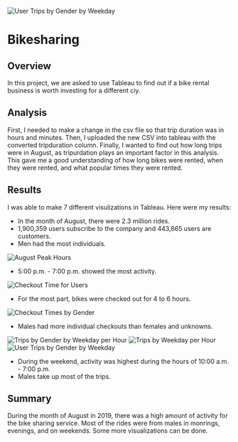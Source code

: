 ![User Trips by Gender by Weekday](https://user-images.githubusercontent.com/80054925/122706495-afc8f780-d21d-11eb-972e-e9b17070947c.png)
# Bikesharing

## Overview
In this project, we are asked to use Tableau to find out if a bike rental business is worth investing for a different ciy. 

## Analysis 
First, I needed to make a change in the csv file so that trip duration was in hours and minutes. 
Then, I uploaded the new CSV into tableau with the converted tripduration column.
Finally, I wanted to find out how long trips were in August, as tripurdation plays an important factor in this analysis. This gave me a good understanding of how long bikes were rented, when they were rented, and what popular times they were rented. 

## Results
I was able to make 7 different visulizations in Tableau. Here were my results:
- In the month of August, there were 2.3 million rides.
- 1,900,359 users subscribe to the company and 443,865 users are customers.
- Men had the most individuals.

![August Peak Hours](https://user-images.githubusercontent.com/80054925/122706294-36c9a000-d21d-11eb-839e-55bcee3bac16.png)

- 5:00 p.m. - 7:00 p.m. showed the most activity.

![Checkout Time for Users](https://user-images.githubusercontent.com/80054925/122706368-6b3d5c00-d21d-11eb-8ed6-4ddedc84e4eb.png)

- For the most part, bikes were checked out for 4 to 6 hours.

![Checkout Times by Gender](https://user-images.githubusercontent.com/80054925/122706410-85773a00-d21d-11eb-9f29-5b3b1da3b5c7.png)

- Males had more individual checkouts than females and unknowns.

![Trips by Gender by Weekday per Hour](https://user-images.githubusercontent.com/80054925/122706480-a3449f00-d21d-11eb-8d16-ff7de82d8feb.png)
![Trips by Weekday per Hour](https://user-images.githubusercontent.com/80054925/122706487-a770bc80-d21d-11eb-8e62-48c25b8697e8.png)
![User Trips by Gender by Weekday](https://user-images.githubusercontent.com/80054925/122706504-b3f51500-d21d-11eb-8675-695a94c0b624.png)

- During the weekend, activity was highest during the hours of 10:00 a.m. - 7:00 p.m.
- Males take up most of the trips.

## Summary
During the month of August in 2019, there was a high amount of activity for the bike sharing service. Most of the rides were from males in monrings, evenings, and on weekends. 
Some more visualizations can be done. 
